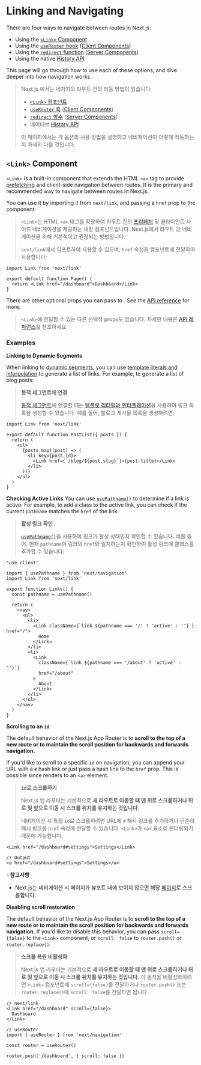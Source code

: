 # Linking and Navigating

There are four ways to navigate between routes in Next.js:

- Using the [`<Link>` Component](https://nextjs.org/docs/app/building-your-application/routing/linking-and-navigating#link-component)
- Using the [`useRouter` hook](https://nextjs.org/docs/app/building-your-application/routing/linking-and-navigating#userouter-hook) ([Client Components](https://nextjs.org/docs/app/building-your-application/rendering/client-components))
- Using the [`redirect` function](https://nextjs.org/docs/app/building-your-application/routing/linking-and-navigating#redirect-function) ([Server Components](https://nextjs.org/docs/app/building-your-application/rendering/server-components))
- Using the native [History API](https://nextjs.org/docs/app/building-your-application/routing/linking-and-navigating#using-the-native-history-api)

This page will go through how to use each of these options, and dive deeper into how navigation works.

> Next.js 에서는 네가지의 라우트 간의 이동 방법이 있습니다:
>
> - [`<Link>` 컴포넌트](https://nextjs.org/docs/app/building-your-application/routing/linking-and-navigating#link-component)
> - [`useRouter` 훅](https://nextjs.org/docs/app/building-your-application/routing/linking-and-navigating#userouter-hook) ([Client Components](https://nextjs.org/docs/app/building-your-application/rendering/client-components))
> - [`redirect` 함수](https://nextjs.org/docs/app/building-your-application/routing/linking-and-navigating#redirect-function) ([Server Components](https://nextjs.org/docs/app/building-your-application/rendering/server-components))
> - 네이티브 [History API](https://nextjs.org/docs/app/building-your-application/routing/linking-and-navigating#using-the-native-history-api)
>
> 이 페이지에서는 각 옵션의 사용 방법을 설명하고 네비게이션이 어떻게 작동하는지 자세히 다룰 것입니다.

## `<Link>` Component

`<Link>` is a built-in component that extends the HTML `<a>` tag to provide [prefetching](https://nextjs.org/docs/app/building-your-application/routing/linking-and-navigating#2-prefetching) and client-side navigation between routes. It is the primary and recommended way to navigate between routes in Next.js.

You can use it by importing it from `next/link`, and passing a `href` prop to the component:

>`<Link>`는 HTML `<a>` 태그를 확장하여 라우트 간의 [프리페치](https://nextjs.org/docs/app/building-your-application/routing/linking-and-navigating#2-prefetching) 및 클라이언트 사이드 네비게이션을 제공하는 내장 컴포넌트입니다. Next.js에서 라우트 간 네비게이션을 위해 기본적이고 권장되는 방법입니다.
>
>`next/link`에서 임포트하여 사용할 수 있으며, `href` 속성을 컴포넌트에 전달하여 사용합니다:

```tsx
import Link from 'next/link'
 
export default function Page() {
  return <Link href="/dashboard">Dashboard</Link>
}
```

There are other optional props you can pass to <Link>. See the [API reference](https://nextjs.org/docs/app/api-reference/components/link) for more.

> `<Link>`에 전달할 수 있는 다른 선택적 props도 있습니다. 자세한 내용은 [API 레퍼런스](https://nextjs.org/docs/app/api-reference/components/link)를 참조하세요.

### Examples
**Linking to Dynamic Segments**

When linking to [dynamic segments](https://nextjs.org/docs/app/building-your-application/routing/dynamic-routes), you can use [template literals and interpolation](https://developer.mozilla.org/ko/docs/Web/JavaScript/Reference/Template_literals) to generate a list of links. For example, to generate a list of blog posts:

> **동적 세그먼트에 연결**
>
> [동적 세그먼트](https://nextjs.org/docs/app/building-your-application/routing/dynamic-routes)에 연결할 때는 [템플릿 리터럴과 인터폴레이션](https://developer.mozilla.org/ko/docs/Web/JavaScript/Reference/Template_literals)을 사용하여 링크 목록을 생성할 수 있습니다. 예를 들어, 블로그 게시물 목록을 생성하려면:

```tsx
import Link from 'next/link'
 
export default function PostList({ posts }) {
  return (
    <ul>
      {posts.map((post) => (
        <li key={post.id}>
          <Link href={`/blog/${post.slug}`}>{post.title}</Link>
        </li>
      ))}
    </ul>
  )
}
```

**Checking Active Links**
You can use [`usePathname()`](https://nextjs.org/docs/app/api-reference/functions/use-pathname) to determine if a link is active. For example, to add a class to the active link, you can check if the current `pathname` matches the `href` of the link:

> **활성 링크 확인**
> 
> [`usePathname()`](https://nextjs.org/docs/app/api-reference/functions/use-pathname)을 사용하여 링크가 활성 상태인지 확인할 수 있습니다. 예를 들어, 현재 `pathname`이 링크의 `href`와 일치하는지 확인하여 활성 링크에 클래스를 추가할 수 있습니다:

```tsx
'use client'
 
import { usePathname } from 'next/navigation'
import Link from 'next/link'
 
export function Links() {
  const pathname = usePathname()
 
  return (
    <nav>
      <ul>
        <li>
          <Link className={`link ${pathname === '/' ? 'active' : ''}`} href="/">
            Home
          </Link>
        </li>
        <li>
          <Link
            className={`link ${pathname === '/about' ? 'active' : ''}`}
            href="/about"
          >
            About
          </Link>
        </li>
      </ul>
    </nav>
  )
}
```

**Scrolling to an `id`**

The default behavior of the Next.js App Router is to **scroll to the top of a new route or to maintain the scroll position for backwards and forwards navigation.**

If you'd like to scroll to a specific `id` on navigation, you can append your URL with a `#` hash link or just pass a hash link to the `href` prop. This is possible since <Link> renders to an `<a>` element.

> **`id`로 스크롤하기**
>
> Next.js 앱 라우터는 기본적으로 **새 라우트로 이동할 때 맨 위로 스크롤하거나 뒤로 및 앞으로 이동 시 스크롤 위치를 유지하는 것입니다.**
>
> 네비게이션 시 특정 `id`로 스크롤하려면 URL에 `#` 해시 링크를 추가하거나 단순히 해시 링크를 `href` 속성에 전달할 수 있습니다. `<Link>`가 `<a>` 요소로 렌더링되기 때문에 가능합니다.

```tsx
<Link href="/dashboard#settings">Settings</Link>
 
// Output
<a href="/dashboard#settings">Settings</a>
```

💡**참고사항**
- Next.js는 네비게이션 시 페이지가 뷰포트 내에 보이지 않으면 해당 [페이지](https://nextjs.org/docs/app/building-your-application/routing/pages-and-layouts#pages)로 스크롤합니다.

**Disabling scroll restoration**

The default behavior of the Next.js App Router is to **scroll to the top of a new route or to maintain the scroll position for backwards and forwards navigation.** If you'd like to disable this behavior, you can pass `scroll={false}` to the `<Link>` component, or `scroll: false` to `router.push()` or `router.replace()`.

> **스크롤 복원 비활성화**
>
> Next.js 앱 라우터는 기본적으로 **새 라우트로 이동할 때 맨 위로 스크롤하거나 뒤로 및 앞으로 이동 시 스크롤 위치를 유지하는 것입니다.** 이 동작을 비활성화하려면 `<Link>` 컴포넌트에 `scroll={false}`를 전달하거나 `router.push()` 또는 `router.replace()`에 `scroll: false`를 전달하면 됩니다.


```tsx
// next/link
<Link href="/dashboard" scroll={false}>
  Dashboard
</Link>
```

```tsx
// useRouter
import { useRouter } from 'next/navigation'
 
const router = useRouter()
 
router.push('/dashboard', { scroll: false })
```
